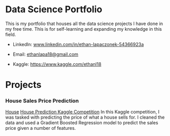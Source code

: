 # Data Science Portfolio

This is my portfolio that houses all the data science projects I have done in my free time. This is for self-learning and expanding my knowledge in this field. 

* LinkedIn: www.linkedin.com/in/ethan-lapaczonek-54366923a
  
* Email: ethanlapa18@gmail.com

* Kaggle: https://www.kaggle.com/ethanl18

# Projects

### House Sales Price Prediction
[House](/assets/img/header.png)
[House Prediction Kaggle Competition](https://github.com/ethan-lapo/House-Prediction-Kaggle-Competition.git)
In this Kaggle competition, I was tasked with predicting the price of what a house sells for. I cleaned the data and used a Gradient Boosted Regression model to predict the sales price given a number of features. 
